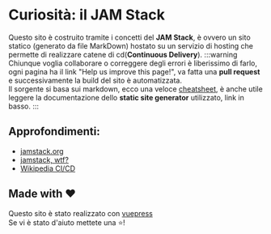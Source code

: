 # Curiosità: il JAM Stack
Questo sito è costruito tramite i concetti del **JAM Stack**, è ovvero un sito statico (generato da file MarkDown) hostato su un servizio di hosting che permette di realizzare catene di cd(**Continuous Delivery**).
:::warning
Chiunque voglia collaborare o correggere degli errori è liberissimo di farlo, ogni pagina ha il link "Help us improve this page!", va fatta una **pull request** e successivamente la build del sito è automatizzata.<br>
Il sorgente si basa sui markdown, ecco una veloce [cheatsheet](https://github.com/adam-p/markdown-here/wiki/Markdown-Cheatsheet), è anche utile leggere la documentazione dello **static site generator** utilizzato, link in basso.
:::

## Approfondimenti:
- [jamstack.org](https://jamstack.org/)
- [jamstack, wtf?](https://jamstack.wtf/)
- [Wikipedia CI/CD](https://en.wikipedia.org/wiki/CI/CD)

## Made with :heart:
Questo sito è stato realizzato con [vuepress](https://vuepress.vuejs.org/)<br>
Se vi è stato d'aiuto mettete una :star:!